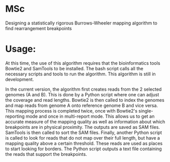 # MSc
Designing a statistically rigorous Burrows-Wheeler mapping algorithm to find rearrangement breakpoints

# Usage:
At this time, the use of this algorithm requires that the bioinformatics tools Bowtie2 and SamTools to be installed.
The bash script calls all the necessary scripts and tools to run the algorithm. This algorithm is still in development. 

In the current version, the algorithm first creates reads from the 2 selected genomes (A and B). This is done by a 
Python script where one can adjust the coverage and read lengths. Bowtie2 is then called to index the genomes and 
map reads from genome A onto reference genome B and vice versa. This mapping process is completed twice, once 
with Bowtie2's single-reporting mode and once in multi-report mode. This allows us to get an accurate measure of 
the mapping quality as well as information about which breakpoints are in physical proximity. The outputs are saved as 
SAM files. SamTools is then called to sort the SAM files. Finally, another Python script is called to look for reads 
that do not map over their full length, but have a mapping quality above a certain threshold. These reads are used as places 
to start looking for borders. The Python script outputs a text file containing the reads that support the breakpoints. 
